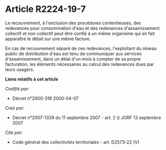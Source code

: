 # Article R2224-19-7

Le recouvrement, à l'exclusion des procédures contentieuses, des redevances pour consommation d'eau et des redevances
d'assainissement collectif et non collectif peut être confié à un même organisme qui en fait apparaître le détail sur une
même facture.

En cas de recouvrement séparé de ces redevances, l'exploitant du réseau public de distribution d'eau est tenu de communiquer
aux services d'assainissement, dans un délai d'un mois à compter de sa propre facturation, les éléments nécessaires au calcul
des redevances dues par leurs usagers.

**Liens relatifs à cet article**

_Codifié par_:

  - Décret n°2000-318 2000-04-07

_Créé par_:

  - Décret n°2007-1339 du 11 septembre 2007 - art. 2 () JORF 13 septembre 2007

_Cité par_:

  - Code général des collectivités territoriales - art. D2573-22 (V)
